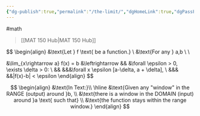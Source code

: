 ```yaml
---
{"dg-publish":true,"permalink":"/the-limit/","dgHomeLink":true,"dgPassFrontmatter":false}
---
```


#math 
> [[MAT 150 Hub|MAT 150 Hub]]

$$
\begin{align}
&\text{Let } f \text{ be a function.} \\
&\text{For any } a,b \\ \\

&\lim_{x\rightarrow a} f(x) = b  &\leftrightarrow
&& &\forall \epsilon > 0, \exists \delta > 0: 
\\
&& &&&\forall x \epsilon [a-\delta, a + \delta], 
\\
&&& &&|f(x)-b| < \epsilon
\end{align}
$$

$$
\begin{align}
&\text{In Text:}\\
\hline
&\text{Given any "window" in the RANGE (output) around }b, \\
&\text{there is a window in the DOMAIN (input) around }a \text{ such that} \\
&\text{the function stays within the range window.}
\end{align}
$$
